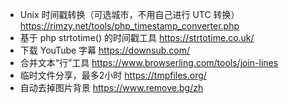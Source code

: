 * Unix 时间戳转换（可选城市，不用自己进行 UTC 转换） https://rimzy.net/tools/php_timestamp_converter.php
* 基于 php strtotime() 的时间戳工具 https://strtotime.co.uk/
* 下载 YouTube 字幕 https://downsub.com/
* 合并文本“行”工具 https://www.browserling.com/tools/join-lines
* 临时文件分享，最多2小时 https://tmpfiles.org/
* 自动去掉图片背景 https://www.remove.bg/zh
